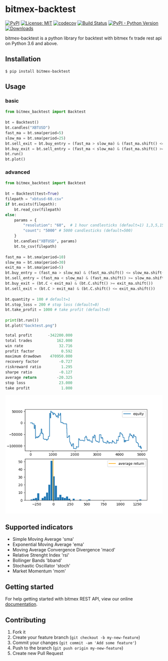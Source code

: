 # bitmex-backtest

[![PyPI](https://img.shields.io/pypi/v/bitmex-backtest)](https://pypi.org/project/bitmex-backtest/)
[![License: MIT](https://img.shields.io/badge/License-MIT-yellow.svg)](https://opensource.org/licenses/MIT)
[![codecov](https://codecov.io/gh/10mohi6/bitmex-backtest-python/branch/master/graph/badge.svg)](https://codecov.io/gh/10mohi6/bitmex-backtest-python)
[![Build Status](https://travis-ci.com/10mohi6/bitmex-backtest-python.svg?branch=master)](https://travis-ci.com/10mohi6/bitmex-backtest-python)
[![PyPI - Python Version](https://img.shields.io/pypi/pyversions/bitmex-backtest)](https://pypi.org/project/bitmex-backtest/)
[![Downloads](https://pepy.tech/badge/bitmex-backtest)](https://pepy.tech/project/bitmex-backtest)

bitmex-backtest is a python library for backtest with bitmex fx trade rest api on Python 3.6 and above.


## Installation

    $ pip install bitmex-backtest

## Usage

### basic
```python
from bitmex_backtest import Backtest

bt = Backtest()
bt.candles("XBTUSD")
fast_ma = bt.sma(period=5)
slow_ma = bt.sma(period=25)
bt.sell_exit = bt.buy_entry = (fast_ma > slow_ma) & (fast_ma.shift() <= slow_ma.shift())
bt.buy_exit = bt.sell_entry = (fast_ma < slow_ma) & (fast_ma.shift() >= slow_ma.shift())
bt.run()
bt.plot()
```

### advanced
```python
from bitmex_backtest import Backtest

bt = Backtest(test=True)
filepath = "xbtusd-60.csv"
if bt.exists(filepath):
    bt.read_csv(filepath)
else:
    params = {
        "resolution": "60",  # 1 hour candlesticks (default=1) 1,3,5,15,30,60,120,180,240,360,720,1D,3D,1W,2W,1M
        "count": "5000" # 5000 candlesticks (default=500)
    }
    bt.candles("XBTUSD", params)
    bt.to_csv(filepath)

fast_ma = bt.sma(period=10)
slow_ma = bt.sma(period=30)
exit_ma = bt.sma(period=5)
bt.buy_entry = (fast_ma > slow_ma) & (fast_ma.shift() <= slow_ma.shift())
bt.sell_entry = (fast_ma < slow_ma) & (fast_ma.shift() >= slow_ma.shift())
bt.buy_exit = (bt.C < exit_ma) & (bt.C.shift() >= exit_ma.shift())
bt.sell_exit = (bt.C > exit_ma) & (bt.C.shift() <= exit_ma.shift())

bt.quantity = 100 # default=1
bt.stop_loss = 200 # stop loss (default=0)
bt.take_profit = 1000 # take profit (default=0)

print(bt.run())
bt.plot("backtest.png")
```

```python
total profit       -342200.000
total trades           162.000
win rate                32.716
profit factor            0.592
maximum drawdown    470950.000
recovery factor         -0.727
riskreward ratio         1.295
sharpe ratio            -0.127
average return         -20.325
stop loss               23.000
take profit              1.000
```
![advanced.png](https://raw.githubusercontent.com/10mohi6/bitmex-backtest-python/master/tests/advanced.png)


## Supported indicators
- Simple Moving Average 'sma'
- Exponential Moving Average 'ema'
- Moving Average Convergence Divergence 'macd'
- Relative Strenght Index 'rsi'
- Bollinger Bands 'bband'
- Stochastic Oscillator 'stoch'
- Market Momentum 'mom'


## Getting started

For help getting started with bitmex REST API, view our online [documentation](https://www.bitmex.com/app/restAPI).


## Contributing

1. Fork it
2. Create your feature branch (`git checkout -b my-new-feature`)
3. Commit your changes (`git commit -am 'Add some feature'`)
4. Push to the branch (`git push origin my-new-feature`)
5. Create new Pull Request